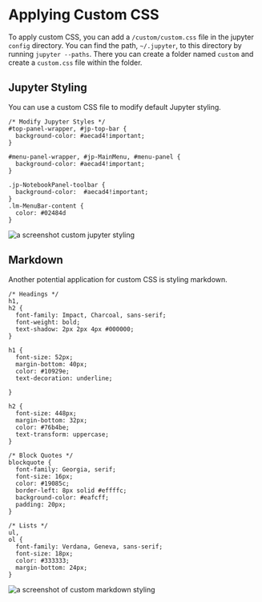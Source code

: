 # Applying Custom CSS

To apply custom CSS, you can add a `/custom/custom.css` file in the jupyter `config` directory. You can find the path, `~/.jupyter`, to this directory by running `jupyter --paths`. There you can create a folder named `custom` and create a `custom.css` file within the folder.

## Jupyter Styling

You can use a custom CSS file to modify default Jupyter styling.

```
/* Modify Jupyter Styles */
#top-panel-wrapper, #jp-top-bar {
  background-color: #aecad4!important;
}

#menu-panel-wrapper, #jp-MainMenu, #menu-panel {
  background-color: #aecad4!important;
}

.jp-NotebookPanel-toolbar {
  background-color:  #aecad4!important;
}
.lm-MenuBar-content {
  color: #02484d
}
```

![a screenshot custom jupyter styling](https://user-images.githubusercontent.com/12378147/245519958-17ce04e7-edc2-434e-8d93-a5c2de9fb225.png)

## Markdown

Another potential application for custom CSS is styling markdown.

```
/* Headings */
h1,
h2 {
  font-family: Impact, Charcoal, sans-serif;
  font-weight: bold;
  text-shadow: 2px 2px 4px #000000;
}

h1 {
  font-size: 52px;
  margin-bottom: 40px;
  color: #10929e;
  text-decoration: underline;

}

h2 {
  font-size: 448px;
  margin-bottom: 32px;
  color: #76b4be;
  text-transform: uppercase;
}

/* Block Quotes */
blockquote {
  font-family: Georgia, serif;
  font-size: 16px;
  color: #19085c;
  border-left: 8px solid #effffc;
  background-color: #eafcff;
  padding: 20px;
}

/* Lists */
ul,
ol {
  font-family: Verdana, Geneva, sans-serif;
  font-size: 18px;
  color: #333333;
  margin-bottom: 24px;
}
```

![a screenshot of custom markdown styling](https://user-images.githubusercontent.com/12378147/245520291-968848d3-d336-4523-a046-023b15082ff8.png)
